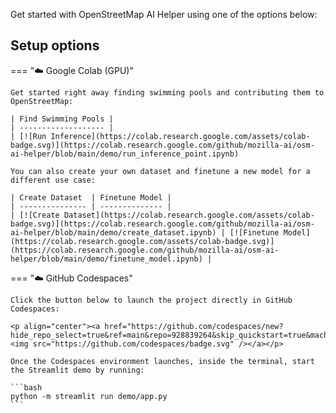 Get started with OpenStreetMap AI Helper using one of the options below:

## Setup options

=== "☁️ Google Colab (GPU)"

    Get started right away finding swimming pools and contributing them to OpenStreetMap:

    | Find Swimming Pools |
    | ------------------- |
    | [![Run Inference](https://colab.research.google.com/assets/colab-badge.svg)](https://colab.research.google.com/github/mozilla-ai/osm-ai-helper/blob/main/demo/run_inference_point.ipynb)

    You can also create your own dataset and finetune a new model for a different use case:

    | Create Dataset  | Finetune Model |
    | --------------- | -------------- |
    | [![Create Dataset](https://colab.research.google.com/assets/colab-badge.svg)](https://colab.research.google.com/github/mozilla-ai/osm-ai-helper/blob/main/demo/create_dataset.ipynb) | [![Finetune Model](https://colab.research.google.com/assets/colab-badge.svg)](https://colab.research.google.com/github/mozilla-ai/osm-ai-helper/blob/main/demo/finetune_model.ipynb) |

=== "☁️ GitHub Codespaces"

    Click the button below to launch the project directly in GitHub Codespaces:

    <p align="center"><a href="https://github.com/codespaces/new?hide_repo_select=true&ref=main&repo=928839264&skip_quickstart=true&machine=standardLinux32gb"><img src="https://github.com/codespaces/badge.svg" /></a></p>

    Once the Codespaces environment launches, inside the terminal, start the Streamlit demo by running:

    ```bash
    python -m streamlit run demo/app.py
    ```
